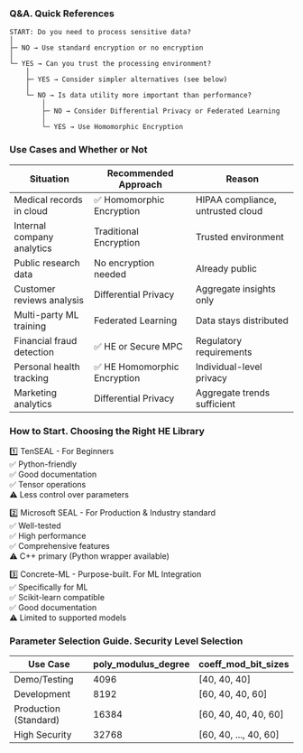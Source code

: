### Q&A. Quick References

```
START: Do you need to process sensitive data?  
│  
├─ NO → Use standard encryption or no encryption  
│  
└─ YES → Can you trust the processing environment?   
    │  
    ├─ YES → Consider simpler alternatives (see below)  
    │  
    └─ NO → Is data utility more important than performance?  
        │  
        ├─ NO → Consider Differential Privacy or Federated Learning  
        │  
        └─ YES → Use Homomorphic Encryption
```

### Use Cases and Whether or Not
| Situation | Recommended Approach | Reason |
| --------- | -------------------- | ------ |
| Medical records in cloud | ✅ Homomorphic Encryption | HIPAA compliance, untrusted cloud | 
| Internal company analytics | Traditional Encryption | Trusted environment | 
| Public research data | No encryption needed | Already public | 
| Customer reviews analysis | Differential Privacy | Aggregate insights only | 
| Multi-party ML training | Federated Learning | Data stays distributed | 
| Financial fraud detection | ✅ HE or Secure MPC | Regulatory requirements | 
| Personal health tracking | ✅ HE Homomorphic Encryption | Individual-level privacy | 
| Marketing analytics | Differential Privacy | Aggregate trends sufficient |

### How to Start. Choosing the Right HE Library
1️⃣ TenSEAL - For Beginners  
✅ Python-friendly  
✅ Good documentation   
✅ Tensor operations  
⚠️ Less control over parameters  

2️⃣ Microsoft SEAL - For Production & Industry standard  
✅ Well-tested  
✅ High performance  
✅ Comprehensive features  
⚠️ C++ primary (Python wrapper available)  

3️⃣ Concrete-ML - Purpose-built. For ML Integration  
✅ Specifically for ML  
✅ Scikit-learn compatible  
✅ Good documentation  
⚠️ Limited to supported models  

### Parameter Selection Guide. Security Level Selection
| Use Case | poly_modulus_degree |    coeff_mod_bit_sizes |
| -------- | ------------------- | ---------------------- |
| Demo/Testing | 4096 | [40, 40, 40] |
| Development  | 8192 | [60, 40, 40, 60] |
| Production (Standard) | 16384 | [60, 40, 40, 40, 60] |
| High Security | 32768 | [60, 40, ..., 40, 60] |
